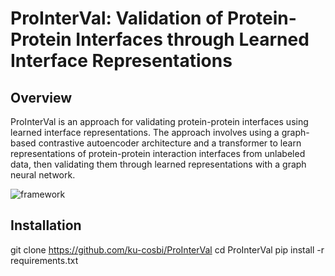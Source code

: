 # ProInterVal: Validation of Protein-Protein Interfaces through Learned Interface Representations

## Overview
ProInterVal is an approach for validating protein-protein interfaces using learned interface representations. The approach involves using a graph-based contrastive autoencoder architecture and a transformer to learn representations of protein-protein interaction interfaces from unlabeled data, then validating them through learned representations with a graph neural network.

![framework](https://github.com/ku-cosbi/ProInterVal/assets/26218685/ab90466a-c805-439f-a47c-339c8fb63093)

## Installation
git clone https://github.com/ku-cosbi/ProInterVal
cd ProInterVal
pip install -r requirements.txt
